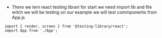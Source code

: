 - There we lern react testing librari
for start we need import lib and file witch we will be testing on our example we will test commponents from App.js
```
import { render, screen } from '@testing-library/react';
import App from './App';
```